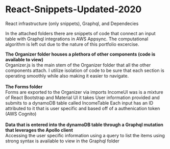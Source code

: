 # React-Snippets-Updated-2020
React infrastructure (only snippets), Graphql, and Dependecies

In the attached folders there are snippets of code that connect an input table with Graphql integrations in AWS Appsync. The computational algorithm is left out due to the nature of this portfolio excercise. 

<b>The Organizer folder houses a plethora of other components (code is available to view)</b><br/>
   Organizer.js is the main stem of the Organizer folder that all the other components attach. I utilize isolation of code to be 
    sure that each section is operating smoothly while also making it easier to navigate.<br/><br/>
<b>The Forms folder</b><br/>
   Forms are exported to the Organizer via imports
   IncomeUI was is a mixture of React Bootstrap and Material UI it takes User information provided and submits to a dynamoDB table 
     called IncomeTable
   Each input has an ID attributed to it that is user specific and based off of a authenication token (AWS Cognito)<br/><br/>
<b>Data that is entered into the dynamoDB table through a Graphql mutation that leverages the Apollo client</b><br/>
   Accessing the user specific information using a query to list the items using strong syntax is available to view in the Graphql
        folder
    
